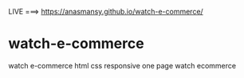
LIVE ===>   https://anasmansy.github.io/watch-e-commerce/




# watch-e-commerce
watch e-commerce html css
responsive one page watch ecommerce
